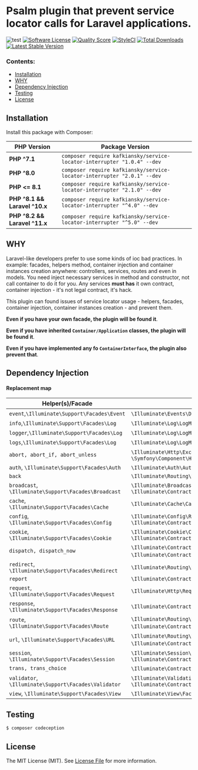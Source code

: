 # Psalm plugin that prevent service locator calls for Laravel applications.

![test](https://github.com/kafkiansky/service-locator-interrupter/workflows/test/badge.svg?event=push)
[![Software License](https://img.shields.io/badge/license-MIT-brightgreen.svg?style=flat-square)](LICENSE.md)
[![Quality Score](https://img.shields.io/scrutinizer/g/kafkiansky/service-locator-interrupter.svg?style=flat-square)](https://scrutinizer-ci.com/g/kafkiansky/service-locator-interrupter)
[![StyleCI](https://styleci.io/repos/261290955/shield)](https://styleci.io/repos/261290955)
[![Total Downloads](https://img.shields.io/packagist/dt/kafkiansky/service-locator-interrupter.svg?style=flat-square)](https://packagist.org/packages/kafkiansky/service-locator-interrupter)
<a href="https://packagist.org/packages/kafkiansky/service-locator-interrupter"><img src="https://poser.pugx.org/kafkiansky/service-locator-interrupter/v/stable" alt="Latest Stable Version"></a>

### Contents:
- [Installation](#installation)
- [WHY](#why)
- [Dependency Injection](#dependency-injection)
- [Testing](#testing)
- [License](#license)

## Installation

Install this package with Composer:

<table>
<thead>
    <th>PHP Version</th>
    <th>Package Version</th>
</thead>
<tbody>
    <tr>
        <td>
            <b>PHP ^7.1</b>
        </td>
        <td>
            <code>composer require kafkiansky/service-locator-interrupter "1.0.4" --dev</code>
        </td> 
    </tr>
    <tr>
        <td>
            <b>PHP ^8.0</b>
        </td>
        <td>
            <code>composer require kafkiansky/service-locator-interrupter "2.0.1" --dev</code>
        </td> 
    </tr>
    <tr>
        <td>
            <b>PHP <= 8.1</b>
        </td>
        <td>
            <code>composer require kafkiansky/service-locator-interrupter "2.1.0" --dev</code>
        </td> 
    </tr>
    <tr>
        <td>
            <b>PHP ^8.1 && Laravel ^10.x</b>
        </td>
        <td>
            <code>composer require kafkiansky/service-locator-interrupter "^4.0" --dev</code>
        </td> 
    </tr>
    <tr>
        <td>
            <b>PHP ^8.2 && Laravel ^11.x</b>
        </td>
        <td>
            <code>composer require kafkiansky/service-locator-interrupter "^5.0" --dev</code>
        </td> 
    </tr>
</tbody>
</table>

## WHY
Laravel-like developers prefer to use some kinds of ioc bad practices.
In example: facades, helpers method, container injection and container instances creation anywhere: controllers, services, routes and even in models.
You need inject necessary services in method and constructor, not call container to do it for you.
Any services **must has** it own contract, container injection - it's not legal contract, it's hack.

This plugin can found issues of service locator usage - helpers, facades, container injection, container instances creation - and prevent them.

**Even if you have your own facade, the plugin will be found it**.

**Even if you have inherited `Container/Application` classes, the plugin will be found it**.

**Even if you have implemented any fo `ContainerInterface`, the plugin also prevent that**.

## Dependency Injection

#### Replacement map
<table>
<thead>
    <th>Helper(s)/Facade</th>
    <th>What you <b>need</b> to use instead</th>
</thead>
<tbody>
    <tr>
        <td>
            <code>event</code>,<code>\Illuminate\Support\Facades\Event</code>
        </td>
        <td>
            <code>\Illuminate\Events\Dispatcher::class</code>,<code>\Illuminate\Contracts\Events\Dispatcher::class</code>
        </td> 
    </tr>
    <tr>
        <td>
            <code>info</code>,<code>\Illuminate\Support\Facades\Log</code>
        </td> 
        <td>
            <code>\Illuminate\Log\LogManager::class</code>, <code>\Psr\Log\LoggerInterface::class</code>
        </td>
    </tr>
    <tr>
        <td>
            <code>logger</code>,<code>\Illuminate\Support\Facades\Log</code>
        </td>
        <td>
            <code>\Illuminate\Log\LogManager::class</code>, <code>\Psr\Log\LoggerInterface::class</code>
        </td>
    </tr>
    <tr>
        <td>
           <code>logs</code>,<code>\Illuminate\Support\Facades\Log</code>
        </td>
        <td>
           <code>\Illuminate\Log\LogManager::class</code>, <code>\Psr\Log\LoggerInterface::class</code>
        </td>
    </tr>
    <tr>
        <td>
            <code>abort, abort_if, abort_unless</code>
        </td>
        <td>
            <code>\Illuminate\Http\Exceptions\HttpResponseException</code>, <code>\Symfony\Component\HttpKernel\Exception\HttpException</code>
        </td>
    </tr>
    <tr>
        <td>
            <code>auth</code>, <code>\Illuminate\Support\Facades\Auth</code>
        </td>
        <td>
            <code>\Illuminate\Auth\AuthManager::class</code>, <code>\Illuminate\Contracts\Auth\Factory::class</code>
        </td>
    </tr>
    <tr>
        <td>
            <code>back</code>
        </td>
        <td>
            <code>\Illuminate\Routing\Redirector</code>
        </td>
    </tr>
    <tr>
        <td>
            <code>broadcast</code>, <code>\Illuminate\Support\Facades\Broadcast</code>
        </td>
        <td>
            <code>\Illuminate\Broadcasting\BroadcastManager</code>, <code>\Illuminate\Contracts\Broadcasting\Factory</code>
        </td>
    </tr>
    <tr>
        <td>
            <code>cache</code>, <code>\Illuminate\Support\Facades\Cache</code>
        </td>
        <td>
            <code>\Illuminate\Cache\CacheManager::class</code>, <code>\Illuminate\Contracts\Cache\Factory::class</code>
        </td>
    </tr>
    <tr>
        <td>
            <code>config</code>, <code>\Illuminate\Support\Facades\Config</code>
        </td>
        <td>
            <code>\Illuminate\Config\Repository::class</code>, <code>\Illuminate\Contracts\Config\Repository::class</code>
        </td>
    </tr>
    <tr>
        <td>
            <code>cookie</code>, <code>\Illuminate\Support\Facades\Cookie</code>
        </td>
        <td>
            <code>\Illuminate\Cookie\CookieJar::class</code>,
            <code>\Illuminate\Contracts\Cookie\Factory::class</code>,
            <code>\Illuminate\Contracts\Cookie\QueueingFactory::class</code>
        </td>
    </tr>
    <tr>
        <td>
            <code>dispatch, dispatch_now</code>
        </td>
        <td>
            <code>\Illuminate\Contracts\Bus\Dispatcher</code>,
            <code>\Illuminate\Bus\Dispatcher</code>,
            <code>\Illuminate\Contracts\Bus\QueueingDispatcher</code>,
        </td>
    </tr>
    <tr>
        <td>
            <code>redirect</code>, <code>\Illuminate\Support\Facades\Redirect</code>
        </td>
        <td>
            <code>\Illuminate\Routing\Redirector</code>, <code>\Illuminate\Http\RedirectResponse</code>
        </td>
    </tr>
    <tr>
        <td>
            <code>report</code>
        </td>
        <td>
            <code>\Illuminate\Contracts\Debug\ExceptionHandler</code>
        </td>
    </tr>
    <tr>
        <td>
            <code>request</code>, <code>\Illuminate\Support\Facades\Request</code>
        </td>
        <td>
            <code>\Illuminate\Http\Request::class</code>, <code>\Symfony\Component\HttpFoundation\Request::class</code>
        </td>
    </tr>
    <tr>
        <td>
            <code>response</code>, <code>\Illuminate\Support\Facades\Response</code>
        </td>
        <td>
            <code>\Illuminate\Contracts\Routing\ResponseFactory</code>,
            <code>\Illuminate\Routing\ResponseFactory</code>,
        </td>
    </tr>
    <tr>
        <td>
            <code>route</code>, <code>\Illuminate\Support\Facades\Route</code>
        </td>
        <td>
            <code>\Illuminate\Routing\UrlGenerator::class</code>,
            <code>\Illuminate\Contracts\Routing\UrlGenerator::class</code>,
        </td>
    </tr>
    <tr>
        <td>
            <code>url</code>, <code>\Illuminate\Support\Facades\URL</code>
        </td>
        <td>
            <code>\Illuminate\Routing\UrlGenerator::class</code>,
            <code>\Illuminate\Contracts\Routing\UrlGenerator::class</code>,
        </td>
    </tr>
    <tr>
        <td>
            <code>session</code>, <code>\Illuminate\Support\Facades\Session</code>
        </td>
        <td>
            <code>\Illuminate\Session\SessionManager::class</code>,
            <code>\Illuminate\Session\Store::class</code>,
            <code>\Illuminate\Contracts\Session\Session::class</code>
        </td>
    </tr>
    <tr>
        <td>
            <code>trans, trans_choice</code>
        </td>
        <td>
            <code>\Illuminate\Contracts\Translation\Translator</code>,
            <code>\Illuminate\Translation\Translator</code>,
        </td>
    </tr>
    <tr>
        <td>
            <code>validator</code>, <code>\Illuminate\Support\Facades\Validator</code>
        </td>
        <td>
            <code>\Illuminate\Validation\Factory::class</code>,
            <code>\Illuminate\Contracts\Validation\Factory::class</code>
        </td>
    </tr>
    <tr>
        <td>
            <code>view</code>, <code>\Illuminate\Support\Facades\View</code>
        </td>
        <td>
            <code>\Illuminate\View\Factory::class</code>,
            <code>\Illuminate\Contracts\View\Factory::class</code>
        </td>
    </tr>
</tbody>
</table>

## Testing

``` bash
$ composer codeception
```  

## License

The MIT License (MIT). See [License File](LICENSE.md) for more information.
